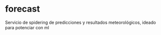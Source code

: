 # forecast
Servicio de spidering de predicciones y resultados meteorológicos, ideado para potenciar con ml
